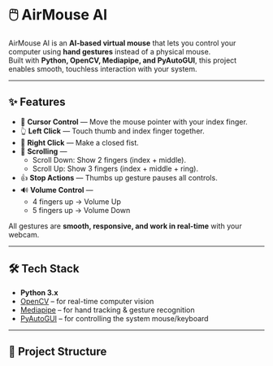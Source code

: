 # 🖱️ AirMouse AI

AirMouse AI is an **AI-based virtual mouse** that lets you control your computer using **hand gestures** instead of a physical mouse.  
Built with **Python, OpenCV, Mediapipe, and PyAutoGUI**, this project enables smooth, touchless interaction with your system.

---

## ✨ Features

- 🎯 **Cursor Control** — Move the mouse pointer with your index finger.  
- 👆 **Left Click** — Touch thumb and index finger together.  
- 🤜 **Right Click** — Make a closed fist.  
- 📜 **Scrolling** —  
  - Scroll Down: Show 2 fingers (index + middle).  
  - Scroll Up: Show 3 fingers (index + middle + ring).  
- 👍 **Stop Actions** — Thumbs up gesture pauses all controls.  
- 🔊 **Volume Control** —  
  - 4 fingers up → Volume Up  
  - 5 fingers up → Volume Down  

All gestures are **smooth, responsive, and work in real-time** with your webcam.

---

## 🛠️ Tech Stack

- **Python 3.x**
- [OpenCV](https://opencv.org/) – for real-time computer vision  
- [Mediapipe](https://developers.google.com/mediapipe) – for hand tracking & gesture recognition  
- [PyAutoGUI](https://pyautogui.readthedocs.io/) – for controlling the system mouse/keyboard  

---

## 📂 Project Structure

